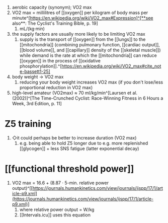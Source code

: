 1. aerobic capacity (synonym); VO2 max
2. VO2 max = millilitres of [[oxygen]] per kilogram of body mass per minute^[https://en.wikipedia.org/wiki/VO2_max#Expression]^[**see also**: The Cyclist's Training Bible, p. 19]
	1. mL/(kg·min)
3. the supply factors are usually more likely to be limiting VO2 max
	1. supply is the transport of [[oxygen]] from the [[lungs]] to the [[mitochondria]] (combining pulmonary function, [[cardiac output]], [[blood volume]], and [[capillary]] density of the [[skeletal muscle]]) while demand is the rate at which the [[mitochondria]] can reduce [[oxygen]] in the process of [[oxidative phosphorylation]].^[https://en.wikipedia.org/wiki/VO2_max#cite_note-bassett1-25]
4. body weight → VO2 max
	1. reducing your body weight increases VO2 max (if you don't lose/less proportional reduction in VO2 max)
5. high-level amateur (VO2max) ≈ 70 ml/kg/min^[Laursen et al. (2002)]^[The Time-Crunched Cyclist: Race-Winning Fitness in 6 Hours a Week, 3rd Edition, p. 11]

# Z5 training
1. ◇it could perhaps be better to increase duration (VO2 max)
	1. e.g. being able to hold Z5 longer due to e.g. more replenished [[glycogen]] + less SNS fatigue (latter exponential decay)

# [[functional threshold power]]
1. VO2 max = 16.6 + (8.87 · 5-min. relative power output)^[[https://journals.humankinetics.com/view/journals/ijspp/17/1/article-p9.xml](https://journals.humankinetics.com/view/journals/ijspp/17/1/article-p9.xml)]
	1. where relative power output = W/kg
	2. [[Intervals.icu]] uses this equation